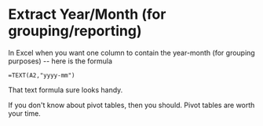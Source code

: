 ﻿# Extract Year/Month (for grouping/reporting)

In Excel when you want one column to contain the year-month (for grouping purposes) -- here is the formula

    =TEXT(A2,"yyyy-mm")

That text formula sure looks handy.

If you don't know about pivot tables, then you should. Pivot tables are worth your time.
